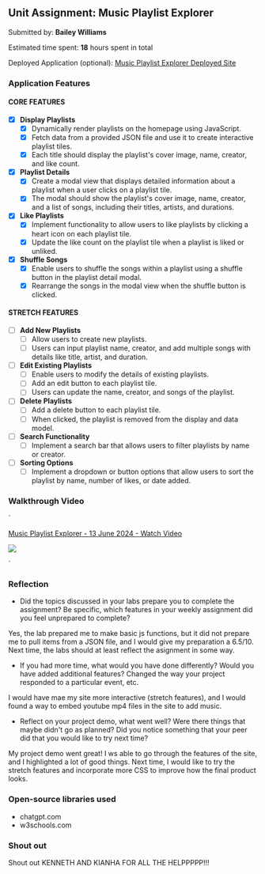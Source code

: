 ## Unit Assignment: Music Playlist Explorer

Submitted by: **Bailey Williams**

Estimated time spent: **18** hours spent in total

Deployed Application (optional): [Music Playlist Explorer Deployed Site](ADD_LINK_HERE)

### Application Features

#### CORE FEATURES

- [x] **Display Playlists**
  - [x] Dynamically render playlists on the homepage using JavaScript.
  - [x] Fetch data from a provided JSON file and use it to create interactive playlist tiles.
  - [x] Each title should display the playlist's cover image, name, creator, and like count.

- [x] **Playlist Details**
  - [x] Create a modal view that displays detailed information about a playlist when a user clicks on a playlist tile.
  - [x] The modal should show the playlist's cover image, name, creator, and a list of songs, including their titles, artists, and durations.

- [x] **Like Playlists**
  - [x] Implement functionality to allow users to like playlists by clicking a heart icon on each playlist tile.
  - [x] Update the like count on the playlist tile when a playlist is liked or unliked.

- [x] **Shuffle Songs**
  - [x] Enable users to shuffle the songs within a playlist using a shuffle button in the playlist detail modal.
  - [x] Rearrange the songs in the modal view when the shuffle button is clicked.

#### STRETCH FEATURES

- [ ] **Add New Playlists**
  - [ ] Allow users to create new playlists.
  - [ ] Users can input playlist name, creator, and add multiple songs with details like title, artist, and duration.

- [ ] **Edit Existing Playlists**
  - [ ] Enable users to modify the details of existing playlists.
  - [ ] Add an edit button to each playlist tile.
  - [ ] Users can update the name, creator, and songs of the playlist.

- [ ] **Delete Playlists**
  - [ ] Add a delete button to each playlist tile.
  - [ ] When clicked, the playlist is removed from the display and data model.

- [ ] **Search Functionality**
  - [ ] Implement a search bar that allows users to filter playlists by name or creator.

- [ ] **Sorting Options**
  - [ ] Implement a dropdown or button options that allow users to sort the playlist by name, number of likes, or date added.

### Walkthrough Video

`<div>
    <a href="https://www.loom.com/share/0d18d67f64cf4642a27dc5be4adb4b8e">
      <p>Music Playlist Explorer - 13 June 2024 - Watch Video</p>
    </a>
    <a href="https://www.loom.com/share/0d18d67f64cf4642a27dc5be4adb4b8e">
      <img style="max-width:300px;" src="https://cdn.loom.com/sessions/thumbnails/0d18d67f64cf4642a27dc5be4adb4b8e-with-play.gif">
    </a>
  </div>`

### Reflection

* Did the topics discussed in your labs prepare you to complete the assignment? Be specific, which features in your weekly assignment did you feel unprepared to complete?

Yes, the lab prepared me to make basic js functions, but it did not prepare me to pull items from a JSON file, and I would give my preparation a 6.5/10. Next time, the labs should at least reflect the asignment in some way.

* If you had more time, what would you have done differently? Would you have added additional features? Changed the way your project responded to a particular event, etc.
  
I would have mae my site more interactive (stretch features), and I would found a way to embed youtube mp4 files in the site to add music.

* Reflect on your project demo, what went well? Were there things that maybe didn't go as planned? Did you notice something that your peer did that you would like to try next time?

My project demo went great! I ws able to go through the features of the site, and I highlighted a lot of good things. Next time, I would like to try the stretch features and incorporate more CSS to improve how the final product looks.

### Open-source libraries used

- chatgpt.com
- w3schools.com

### Shout out

Shout out KENNETH AND KIANHA FOR ALL THE HELPPPPP!!!